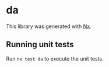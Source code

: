 # da

This library was generated with [Nx](https://nx.dev).

## Running unit tests

Run `nx test da` to execute the unit tests.
